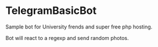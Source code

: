 # TelegramBasicBot

Sample bot for University frends and super free php hosting.  

Bot will react to a regexp and send random photos.
